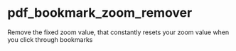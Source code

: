 # pdf_bookmark_zoom_remover
Remove the fixed zoom value, that constantly resets your zoom value when you click through bookmarks
